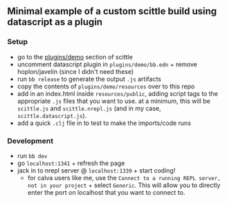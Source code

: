 ## Minimal example of a custom scittle build using datascript as a plugin

### Setup
- go to the [plugins/demo](https://github.com/babashka/scittle/tree/main/plugins/demo) section of scittle
- uncomment datascript plugin in `plugins/demo/bb.edn` + remove hoplon/javelin (since I didn't need these)
- run `bb release` to generate the output `.js` artifacts
- copy the contents of `plugins/demo/resources` over to this repo
- add in an index.html inside `resources/public`, adding script tags to the appropriate `.js` files that you want to use. at a minimum, this will be `scittle.js` and `scittle.nrepl.js` (and in my case, `scittle.datascript.js`). 
- add a quick `.clj` file in to test to make the imports/code runs


### Development
- run `bb dev`
- go `localhost:1341` + refresh the page
- jack in to nrepl server @ `localhost:1339` + start coding!
    - for calva users like me, use the `Connect to a running REPL server, not in your project` + select `Generic`. This will allow you to directly enter the port on localhost that you want to connect to.